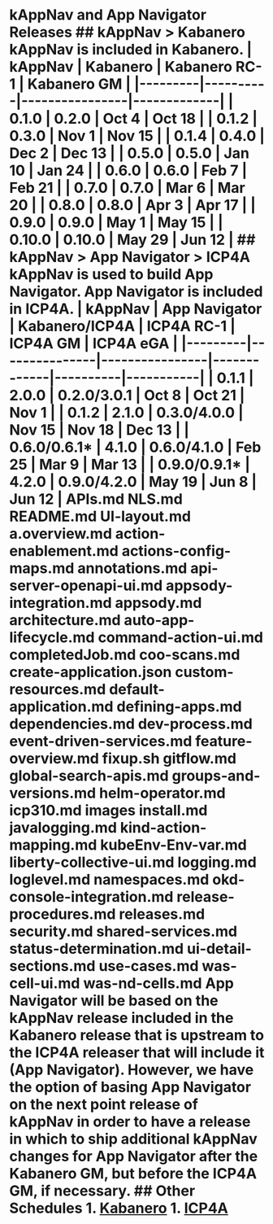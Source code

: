 # kAppNav and App Navigator Releases ## kAppNav > Kabanero kAppNav is included in Kabanero. | kAppNav | Kabanero | Kabanero RC-1 | Kabanero GM | |---------|----------|----------------|-------------| | 0.1.0 | 0.2.0 | Oct 4 | Oct 18 | | 0.1.2 | 0.3.0 | Nov 1 | Nov 15 | | 0.1.4 | 0.4.0 | Dec 2 | Dec 13 | | 0.5.0 | 0.5.0 | Jan 10 | Jan 24 | | 0.6.0 | 0.6.0 | Feb 7 | Feb 21 | | 0.7.0 | 0.7.0 | Mar 6 | Mar 20 | | 0.8.0 | 0.8.0 | Apr 3 | Apr 17 | | 0.9.0 | 0.9.0 | May 1 | May 15 | | 0.10.0 | 0.10.0 | May 29 | Jun 12 | ## kAppNav > App Navigator > ICP4A kAppNav is used to build App Navigator. App Navigator is included in ICP4A. | kAppNav | App Navigator | Kabanero/ICP4A | ICP4A RC-1 | ICP4A GM | ICP4A eGA | |---------|---------------|----------------|-------------|----------|-----------| | 0.1.1 | 2.0.0 | 0.2.0/3.0.1 | Oct 8 | Oct 21 | Nov 1 | | 0.1.2 | 2.1.0 | 0.3.0/4.0.0 | Nov 15 | Nov 18 | Dec 13 | | 0.6.0/0.6.1* | 4.1.0 | 0.6.0/4.1.0 | Feb 25 | Mar 9 | Mar 13 | | 0.9.0/0.9.1* | 4.2.0 | 0.9.0/4.2.0 | May 19 | Jun 8 | Jun 12 | APIs.md NLS.md README.md UI-layout.md a.overview.md action-enablement.md actions-config-maps.md annotations.md api-server-openapi-ui.md appsody-integration.md appsody.md architecture.md auto-app-lifecycle.md command-action-ui.md completedJob.md coo-scans.md create-application.json custom-resources.md default-application.md defining-apps.md dependencies.md dev-process.md event-driven-services.md feature-overview.md fixup.sh gitflow.md global-search-apis.md groups-and-versions.md helm-operator.md icp310.md images install.md javalogging.md kind-action-mapping.md kubeEnv-Env-var.md liberty-collective-ui.md logging.md loglevel.md namespaces.md okd-console-integration.md release-procedures.md releases.md security.md shared-services.md status-determination.md ui-detail-sections.md use-cases.md was-cell-ui.md was-nd-cells.md App Navigator will be based on the kAppNav release included in the Kabanero release that is upstream to the ICP4A releaser that will include it (App Navigator). However, we have the option of basing App Navigator on the next point release of kAppNav in order to have a release in which to ship additional kAppNav changes for App Navigator after the Kabanero GM, but before the ICP4A GM, if necessary. ## Other Schedules 1. [Kabanero](https://apps.na.collabserv.com/wikis/home?lang=en-us#!/wiki/W5aa00569f72b_4741_baa8_64b26892ba8a/page/2019-Schedule%20for%20Kabanero%20Releases) 1. [ICP4A](https://ibm.ent.box.com/file/481419294740)
